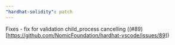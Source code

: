 ```yaml
---
"hardhat-solidity": patch
---
```


Fixes - fix for validation child_process cancelling ((#89)[https://github.com/NomicFoundation/hardhat-vscode/issues/89])
